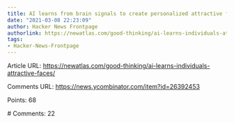 ```yaml
---
title: AI learns from brain signals to create personalized attractive faces
date: "2021-03-08 22:23:09"
author: Hacker News Frontpage
authorlink: https://newatlas.com/good-thinking/ai-learns-individuals-attractive-faces/
tags:
- Hacker-News-Frontpage
---
```


<p>Article URL: <a href="https://newatlas.com/good-thinking/ai-learns-individuals-attractive-faces/">https://newatlas.com/good-thinking/ai-learns-individuals-attractive-faces/</a></p>
<p>Comments URL: <a href="https://news.ycombinator.com/item?id=26392453">https://news.ycombinator.com/item?id=26392453</a></p>
<p>Points: 68</p>
<p># Comments: 22</p>
